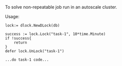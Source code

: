 To solve non-repeatable job run in an autoscale cluster.


Usage:

```
lock:= dlock.NewDLock(db)

success := lock.Lock("task-1", 10*time.Minute)
if !success{
    return
}
defer lock.UnLock("task-1")

...do task-1 code...

```
